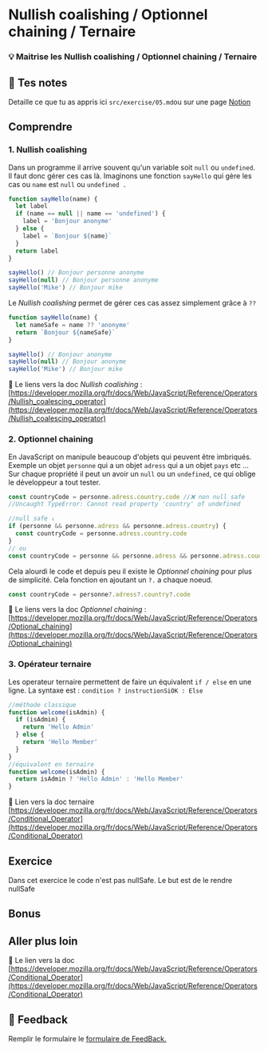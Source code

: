 # Nullish coalishing / Optionnel chaining / Ternaire

### 💡 Maitrise les Nullish coalishing / Optionnel chaining / Ternaire

## 📝 Tes notes

Detaille ce que tu as appris ici
`src/exercise/05.md`ou sur une page [Notion](https://go.mikecodeur.com/course-notes-template)

## Comprendre

### 1. Nullish coalishing

Dans un programme il arrive souvent qu'un variable soit `null` ou `undefined`.
Il faut donc gérer ces cas là. Imaginons une fonction `sayHello` qui gère les
cas ou `name` est `null` ou `undefined .`

```jsx
function sayHello(name) {
  let label
  if (name == null || name == 'undefined') {
    label = 'Bonjour anonyme'
  } else {
    label = `Bonjour ${name}`
  }
  return label
}

sayHello() // Bonjour personne anonyme
sayHello(null) // Bonjour personne anonyme
sayHello('Mike') // Bonjour mike
```

Le _Nullish coalishing_ permet de gérer ces cas assez simplement grâce à `??`

```jsx
function sayHello(name) {
  let nameSafe = name ?? 'anonyme'
  return `Bonjour ${nameSafe}`
}

sayHello() // Bonjour anonyme
sayHello(null) // Bonjour anonyme
sayHello('Mike') // Bonjour mike
```

📑 Le liens vers la doc _Nullish coalishing_ :
[https://developer.mozilla.org/fr/docs/Web/JavaScript/Reference/Operators/Nullish_coalescing_operator](https://developer.mozilla.org/fr/docs/Web/JavaScript/Reference/Operators/Nullish_coalescing_operator)

### 2. Optionnel chaining

En JavaScript on manipule beaucoup d'objets qui peuvent être imbriqués. Exemple
un objet `personne` qui a un objet `adress` qui a un objet `pays` etc ... Sur
chaque propriété il peut un avoir un `null` ou un `undefined`, ce qui oblige le
développeur a tout tester.

```jsx
const countryCode = personne.adress.country.code //❌ non null safe
//Uncaught TypeError: Cannot read property 'country' of undefined

//null safe ↓
if (personne && personne.adress && personne.adress.country) {
  const countryCode = personne.adress.country.code
}
// ou
const countryCode = personne && personne.adress && personne.adress.country.code
```

Cela alourdi le code et depuis peu il existe le _Optionnel chaining_ pour plus
de simplicité. Cela fonction en ajoutant un `?.` a chaque noeud.

```jsx
const countryCode = personne?.adress?.country?.code
```

📑 Le liens vers la doc _Optionnel chaining_ :
[https://developer.mozilla.org/fr/docs/Web/JavaScript/Reference/Operators/Optional_chaining](https://developer.mozilla.org/fr/docs/Web/JavaScript/Reference/Operators/Optional_chaining)

### 3. Opérateur ternaire

Les operateur ternaire permettent de faire un équivalent `if / else` en une
ligne. La syntaxe est : `condition ? instructionSiOK : Else`

```jsx
//méthode classique
function welcome(isAdmin) {
  if (isAdmin) {
    return 'Hello Admin'
  } else {
    return 'Hello Member'
  }
}
//équivalent en ternaire
function welcome(isAdmin) {
  return isAdmin ? 'Hello Admin' : 'Hello Member'
}
```

📑 Lien vers la doc ternaire
[https://developer.mozilla.org/fr/docs/Web/JavaScript/Reference/Operators/Conditional_Operator](https://developer.mozilla.org/fr/docs/Web/JavaScript/Reference/Operators/Conditional_Operator)

## Exercice

Dans cet exercice le code n'est pas nullSafe. Le but est de le rendre nullSafe

## Bonus

## Aller plus loin

📑 Le lien vers la doc
[https://developer.mozilla.org/fr/docs/Web/JavaScript/Reference/Operators/Conditional_Operator](https://developer.mozilla.org/fr/docs/Web/JavaScript/Reference/Operators/Conditional_Operator)

## 🐜 Feedback

Remplir le formulaire le
[formulaire de FeedBack.](https://go.mikecodeur.com/cours-react-avis?entry.1430994900=React%20Prérequis%20JavaScript&entry.533578441=05%20Nullish%20coalishing%20/%20Optionnel%20chaining%20/%20Ternaire)
